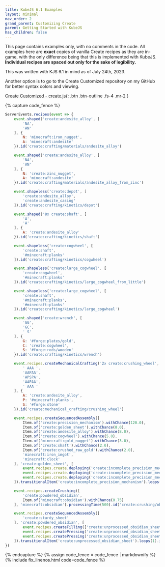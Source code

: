 ```yaml
---
title: KubeJS 6.1 Examples
layout: minimal
nav_order: 2
grand_parent: Customizing Create
parent: Getting Started with KubeJS
has_children: false
---
```


This page contains examples only, with no comments in the code. All examples here are **exact** copies of vanilla Create recipes as they are in-game, with the only difference being that this is implemented with KubeJS. **Individual recipes are spaced out only for the sake of legibility.**

This was written with KJS 6.1 in mind as of July 24th, 2023.

Another option is to go to the Create Customized repository on my GitHub for better syntax colors and viewing. 

[Create Customized - create.js]{: .btn .btn-outline .fs-4 .mr-2 }

{% capture code_fence %}
```js
ServerEvents.recipes(event => {
    event.shaped('create:andesite_alloy', [
        'NA',
        'AN'
    ], {
        N: 'minecraft:iron_nugget',
        A: 'minecraft:andesite'
    }).id('create:crafting/materials/andesite_alloy')

    event.shaped('create:andesite_alloy', [
        'NA',
        'AN'
    ], {
        N: 'create:zinc_nugget',
        A: 'minecraft:andesite'
    }).id('create:crafting/materials/andesite_alloy_from_zinc')

    event.shapeless('create:depot', [
        'create:andesite_alloy',
        'create:andesite_casing'
    ]).id('create:crafting/kinetics/depot')

    event.shaped('8x create:shaft', [
        'A',
        'A'
    ], {
        A: 'create:andesite_alloy'
    }).id('create:crafting/kinetics/shaft')

    event.shapeless('create:cogwheel', [
        'create:shaft',
        '#minecraft:planks'
    ]).id('create:crafting/kinetics/cogwheel')

    event.shapeless('create:large_cogwheel', [
        'create:cogwheel',
        '#minecraft:planks'
    ]).id('create:crafting/kinetics/large_cogwheel_from_little')

    event.shapeless('create:large_cogwheel', [
        'create:shaft',
        '#minecraft:planks',
        '#minecraft:planks'
    ]).id('create:crafting/kinetics/large_cogwheel')

    event.shaped('create:wrench', [
        'GG',
        'GC',
        ' S'
    ], {
        G: '#forge:plates/gold',
        C: 'create:cogwheel',
        S: '#forge:rods/wooden'
    }).id('create:crafting/kinetics/wrench')

    event.recipes.createMechanicalCrafting('2x create:crushing_wheel', [
        ' AAA ',
        'AAPAA',
        'APSPA',
        'AAPAA',
        ' AAA '
    ], {
        A: 'create:andesite_alloy',
        P: '#minecraft:planks',
        S: '#forge:stone'
    }).id('create:mechanical_crafting/crushing_wheel')

    event.recipes.createSequencedAssembly([
        Item.of('create:precision_mechanism').withChance(120.0),
        Item.of('create:golden_sheet').withChance(8.0),
        Item.of('create:andesite_alloy').withChance(8.0),
        Item.of('create:cogwheel').withChance(5.0),
        Item.of('minecraft:gold_nugget').withChance(3.0),
        Item.of('create:shaft').withChance(2.0),
        Item.of('create:crushed_raw_gold').withChance(2.0),
        'minecraft:iron_ingot',
        'minecraft:clock'
    ], 'create:golden_sheet', [
        event.recipes.create.deploying('create:incomplete_precision_mechanism', ['create:incomplete_precision_mechanism', 'create:cogwheel']),
        event.recipes.create.deploying('create:incomplete_precision_mechanism', ['create:incomplete_precision_mechanism', 'create:large_cogwheel']),
        event.recipes.create.deploying('create:incomplete_precision_mechanism', ['create:incomplete_precision_mechanism', '#forge:nuggets/iron'])
    ]).transitionalItem('create:incomplete_precision_mechanism').loops(3).id('create:sequenced_assembly/precision_mechanism')

    event.recipes.createCrushing([
        'create:powdered_obsidian',
        Item.of('minecraft:obsidian').withChance(0.75)
    ], 'minecraft:obsidian').processingTime(500).id('create:crushing/obsidian')

    event.recipes.createSequencedAssembly([
        'create:sturdy_sheet'
    ], 'create:powdered_obsidian', [
        event.recipes.createFilling(['create:unprocessed_obsidian_sheet'], ['create:unprocessed_obsidian_sheet', Fluid.of('minecraft:lava', 500)]),
        event.recipes.createPressing('create:unprocessed_obsidian_sheet', 'create:unprocessed_obsidian_sheet'),
        event.recipes.createPressing('create:unprocessed_obsidian_sheet', 'create:unprocessed_obsidian_sheet')
    ]).transitionalItem('create:unprocessed_obsidian_sheet').loops(1).id('create:sequenced_assembly/sturdy_sheet')
})
```
{% endcapture %}
{% assign code_fence = code_fence | markdownify %}
{% include fix_linenos.html code=code_fence %}

[Create Customized - create.js]: https://github.com/CelestialAbyss/Create-Customized/blob/main/kubejs_future/server_scripts/create.js